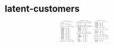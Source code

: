 # latent-customers


<p align="middle">
<img src = "./img/TLOG1.png" width="50" />
<img src = "./img/TLOG2.png" width="50" />
<img src = "./img/TLOG3.png" width="50" />
</p>                     